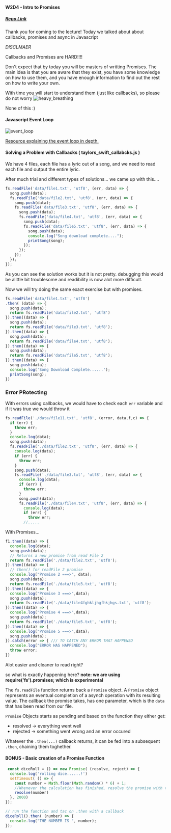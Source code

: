 #### W2D4 - Intro to Promises

##### [Repo Link](https://github.com/vasiliy-klimkin/w2d4-promises)

Thank you for coming to the lecture! Today we talked about about callbacks, promises and async in Javascript

*DISCLMAER*

Callbacks and Promises are HARD!!!!

Don't expect that by today you will be masters of writting Promises. The main idea is that you are aware that they exist, you have some knowledge on how to use them, and you have enough information to find out the rest on how to write your own.

With time you will start to understand them (just like callbacks), so please do not worry
![heavy_breathing](https://i.imgur.com/KWl6pqT.jpg)

None of this :)

#### Javascript Event Loop

![event_loop](https://user.oc-static.com/upload/2018/12/06/15440890869914_event-loop.jpg)

[Resource explaining the event loop in depth.](https://medium.com/front-end-weekly/javascript-event-loop-explained-4cd26af121d4)


#### Solving a Problem with Callbacks ( taylors_swift_callabcks.js )
We have 4 files, each file has a lyric out of a song, and we need to read each file and output the entire lyric.

After much trial and different types of solutions... we came up with this....

```js
fs.readFile('data/file1.txt', 'utf8', (err, data) => {
  song.push(data);
  fs.readFile('data/file2.txt', 'utf8', (err, data) => {
    song.push(data);
    fs.readFile('data/file3.txt', 'utf8', (err, data) => {
      song.push(data);
      fs.readFile('data/file4.txt', 'utf8', (err, data) => {
        song.push(data);
        fs.readFile('data/file5.txt', 'utf8', (err, data) => {
          song.push(data);
          console.log("Song download complete....");
          printSong(song);
        });
      });
    });
  });
});
```

As you can see the solution works but it is not pretty. debugging this would be alittle bit troublesome and readibility is now alot more difficult.

Now we will try doing the same exact exercise but with promises.

```js
fs.readFile('data/file1.txt', 'utf8')
.then( (data) => {
  song.push(data);
  return fs.readFile('data/file2.txt', 'utf8')
}).then((data) => {
  song.push(data);
  return fs.readFile('data/file3.txt', 'utf8');
}).then((data) => {
  song.push(data);
  return fs.readFile('data/file4.txt', 'utf8');
}).then((data) => {
  song.push(data);
  return fs.readFile('data/file5.txt', 'utf8');
}).then((data) => {
  song.push(data);
  console.log('Song Download Complete......');
  printSong(song);
})
```
### Error PRotecting

With errors using callbacks, we would have to check each `err` variable and if it was true we would throw it

```js
fs.readFile('./data/file11.txt', 'utf8', (error, data,f,c) => {
  if (err) {
    throw err;
  }
  console.log(data);
  song.push(data);
  fs.readFile('./data/file2.txt', 'utf8', (err, data) => {
    console.log(data);
    if (err) {
      throw err;
    }
    song.push(data);
    fs.readFile('./data/file3.txt', 'utf8', (err, data) => {
      console.log(data);
      if (err) {
        throw err;
      }
      song.push(data);
      fs.readFile('./data/file4.txt', 'utf8', (err, data) => {
        console.log(data);
        if (err) {
          throw err;
        //.....
```

With Promises...

```js
f1.then((data) => {
  console.log(data);
  song.push(data);
  // Returns a new promise from read File 2
  return fs.readFile('./data/file2.txt', 'utf8');
}).then((data) => {
  // then() for readFile 2 promise
  console.log("Promise 2 ===>", data);
  song.push(data);
  return fs.readFile('./data/file3.txt', 'utf8');
}).then((data) => {
  console.log("Promise 3 ===>",data);
  song.push(data);
  return fs.readFile('./data/file4fghkljhgfhkjhgs.txt', 'utf8');
}).then((data) => {
  console.log("Promise 4 ===>",data);
  song.push(data);
  return fs.readFile('./data/file5.txt', 'utf8');
}).then((data) => {
  console.log("Promise 5 ===>",data);
  song.push(data);
}).catch(error => { /// TO CATCH ANY ERROR THAT HAPPENED
  console.log("ERROR HAS HAPPENED");
  throw error;
})
```



Alot easier and cleaner to read right?

so what is exactly happening here?
**note: we are using require('fs').promises; which is experimental**

The `fs.readFile` function returns back a `Promise` object. A `Promise` object represents an eventual completion of a asynch operation with its resulting value. The callback the promise takes, has one parameter, which is the `data` that has been read from our file.

`Promise` Objects starts as pending and based on the function they either get:

 - resolved -> everything went well
 - rejected -> something went wrong and an error occured

 Whatever the `.then(...)` callback returns, it can be fed into a subsequent `.then`, chaining them toghether.

 #### BONUS - Basic creation of a Promise Function

```js
 const diceRoll = () => new Promise( (resolve, reject) => {
  console.log('rolling dice......!')
  setTimeout( () => {
    const number = Math.floor(Math.random() * 6) + 1;
    //Whenever the calculation has finished, resolve the promise with the value
    resolve(number)
  }, 2000)
});

// run the function and tac on .then with a callback
diceRoll().then( (number) => {
  console.log("THE NUMBER IS ", number);
});
```
